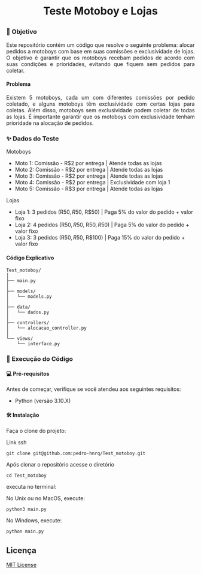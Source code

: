# <p align="center">Teste Motoboy e Lojas</p>

### 🎯 Objetivo

<p align="justify">Este repositório contém um código que resolve o seguinte problema: alocar pedidos a motoboys com base em suas comissões e exclusividade de lojas. O objetivo é garantir que os motoboys recebam pedidos de acordo com suas condições e prioridades, evitando que fiquem sem pedidos para coletar.</p>

#### Problema

<p align="justify">Existem 5 motoboys, cada um com diferentes comissões por pedido coletado, e alguns motoboys têm exclusividade com certas lojas para coletas. Além disso, motoboys sem exclusividade podem coletar de todas as lojas. É importante garantir que os motoboys com exclusividade tenham prioridade na alocação de pedidos.</p>

### ✨ Dados do Teste

<p align="justify">Motoboys

   - Moto 1: Comissão - R$2 por entrega | Atende todas as lojas
   - Moto 2: Comissão - R$2 por entrega | Atende todas as lojas
   - Moto 3: Comissão - R$2 por entrega | Atende todas as lojas
   - Moto 4: Comissão - R$2 por entrega | Exclusividade com loja 1
   - Moto 5: Comissão - R$3 por entrega | Atende todas as lojas

Lojas

- Loja 1: 3 pedidos (R$50, R$50, R$50) | Paga 5% do valor do pedido + valor fixo
- Loja 2: 4 pedidos (R$50, R$50, R$50, R$50) | Paga 5% do valor do pedido + valor fixo
- Loja 3: 3 pedidos (R$50, R$50, R$100) | Paga 15% do valor do pedido + valor fixo</p>

#### Código Explicativo

```
Test_motoboy/
│
├── main.py
│
├── models/
│   └── models.py
│
├── data/
│   └── dados.py  
│
├── controllers/
│   └── alocacao_controller.py
│
└── views/
    └── interface.py
```

### 🚀 Execução do Código

#### 💻 Pré-requisitos

Antes de começar, verifique se você atendeu aos seguintes requisitos:

- Python (versão 3.10.X)


#### 🛠️ Instalação

Faça o clone do projeto:

Link ssh
```
git clone git@github.com:pedro-hnrq/Test_motoboy.git
```

Após clonar o repositório acesse o diretório
```
cd Test_motoboy
``` 

executa no terminal:

No Unix ou no MacOS, execute:

```bash
python3 main.py
```

No Windows, execute:

```bash
python main.py
```

## Licença
[MIT License](LICENSE)
